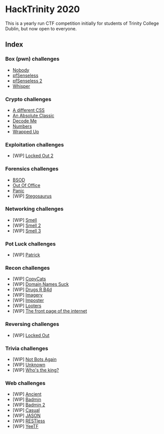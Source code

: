 # HackTrinity 2020

This is a yearly run CTF competition initially for students of Trinity College Dublin, but now open to everyone.

## Index

### Box (pwn) challenges
- [Nobody](box/nobody/README.md)
- [pfSenseless](box/pfsenseless/README.md)
- [pfSenseless 2](box/pfsenseless_2/README.md)
- [Whisper](box/whisper/README.md)

### Crypto challenges
- [A different CSS](crypto/a_different_css/README.md)
- [An Absolute Classic](crypto/an_absolute_classic/README.md)
- [Decode Me](crypto/decode_me/README.md)
- [Numbers](crypto/numbers/README.md)
- [Wrapped Up](crypto/wrapped_up/README.md)

### Exploitation challenges
- \[WIP\] [Locked Out 2](exploitation/locked_out_2/README.md)

### Forensics challenges
- [BSOD](forensics/bsod/README.md)
- [Out Of Office](forensics/out_of_office/README.md)
- [Panic](forensics/panic/README.md)
- \[WIP\] [Stegosaurus](forensics/stegosaurus/README.md)

### Networking challenges
- \[WIP\] [Smell](networking/smell/README.md)
- \[WIP\] [Smell 2](networking/smell_2/README.md)
- \[WIP\] [Smell 3](networking/smell_3/README.md)

### Pot Luck challenges
- \[WIP\] [Patrick](pot_luck/patrick/README.md)

### Recon challenges
- \[WIP\] [CopyCats](recon/copycats/README.md)
- \[WIP\] [Domain Names Suck](recon/domain_names_suck/README.md)
- \[WIP\] [Drugs R B4d](recon/drugs_r_b4d/README.md)
- \[WIP\] [Imagery](recon/imagery/README.md)
- \[WIP\] [Imposter](recon/imposter/README.md)
- \[WIP\] [Looters](recon/looters/README.md)
- \[WIP\] [The front page of the internet](recon/the_front_page_of_the_internet/README.md)

### Reversing challenges
- \[WIP\] [Locked Out](reversing/locked_out/README.md)

### Trivia challenges
- \[WIP\] [Not Bots Again](trivia/not_bots_again/README.md)
- \[WIP\] [Unknown](trivia/unknown/README.md)
- \[WIP\] [Who's the king?](trivia/whos_the_king/README.md)

### Web challenges
- \[WIP\] [Ancient](web/ancient/README.md)
- \[WIP\] [Badmin](web/badmin/README.md)
- \[WIP\] [Badmin 2](web/badmin_2/README.md)
- \[WIP\] [Casual](web/casual/README.md)
- \[WIP\] [JASON](web/jason/README.md)
- \[WIP\] [RESTless](web/restless/README.md)
- \[WIP\] [YeeTF](web/yeetf/README.md)